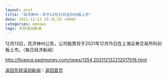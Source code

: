 ```yaml
---
layout: post
title: "百济神州：将于12月15日在科创板上市"
date: 2021-12-13 19:16:52 +0800
categories: emnews
tags: 东财滚动新闻
---
```


12月13日，百济神州公告，公司股票将于2021年12月15日在上海证券交易所科创板上市。（每日经济新闻）

<http://finance.eastmoney.com/news/1354,202112132212017016.html>

[返回东财滚动新闻](//finews.withounder.com/emnews/)｜[返回首页](//finews.withounder.com/)